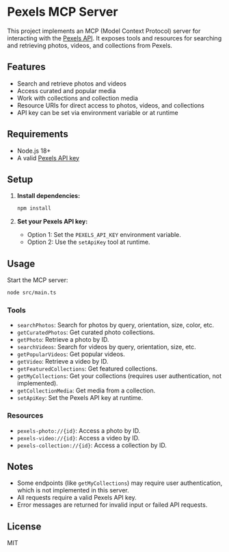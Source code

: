 # Pexels MCP Server

This project implements an MCP (Model Context Protocol) server for interacting with the [Pexels API](https://www.pexels.com/api/). It exposes tools and resources for searching and retrieving photos, videos, and collections from Pexels.

## Features

- Search and retrieve photos and videos
- Access curated and popular media
- Work with collections and collection media
- Resource URIs for direct access to photos, videos, and collections
- API key can be set via environment variable or at runtime

## Requirements

- Node.js 18+
- A valid [Pexels API key](https://www.pexels.com/api/new/)

## Setup

1. **Install dependencies:**
   ```sh
   npm install
   ```

2. **Set your Pexels API key:**
   - Option 1: Set the `PEXELS_API_KEY` environment variable.
   - Option 2: Use the `setApiKey` tool at runtime.

## Usage

Start the MCP server:
```sh
node src/main.ts
```

### Tools

- `searchPhotos`: Search for photos by query, orientation, size, color, etc.
- `getCuratedPhotos`: Get curated photo collections.
- `getPhoto`: Retrieve a photo by ID.
- `searchVideos`: Search for videos by query, orientation, size, etc.
- `getPopularVideos`: Get popular videos.
- `getVideo`: Retrieve a video by ID.
- `getFeaturedCollections`: Get featured collections.
- `getMyCollections`: Get your collections (requires user authentication, not implemented).
- `getCollectionMedia`: Get media from a collection.
- `setApiKey`: Set the Pexels API key at runtime.

### Resources

- `pexels-photo://{id}`: Access a photo by ID.
- `pexels-video://{id}`: Access a video by ID.
- `pexels-collection://{id}`: Access a collection by ID.

## Notes

- Some endpoints (like `getMyCollections`) may require user authentication, which is not implemented in this server.
- All requests require a valid Pexels API key.
- Error messages are returned for invalid input or failed API requests.

## License

MIT